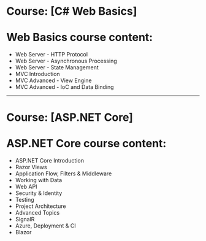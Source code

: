 # Course: [C# Web Basics]<br><br>Web Basics course content:
- Web Server - HTTP Protocol
- Web Server - Asynchronous Processing
- Web Server - State Management
- MVC Introduction
- MVC Advanced - View Engine
- MVC Advanced - IoC and Data Binding


<hr size="11" color="grey">	

# Course: [ASP.NET Core]<br><br>ASP.NET Core course content:


- ASP.NET Core Introduction
- Razor Views
- Application Flow, Filters & Middleware
- Working with Data
- Web API
- Security & Identity
- Testing
- Project Architecture
- Advanced Topics
- SignalR
- Azure, Deployment & CI
- Blazor
